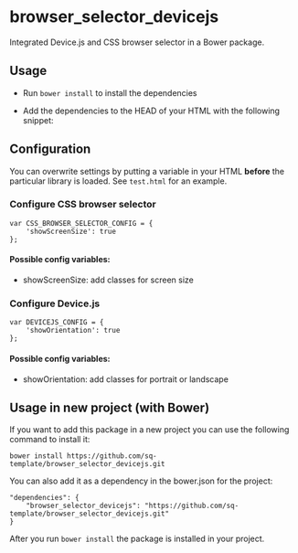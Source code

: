 browser_selector_devicejs
=========================

Integrated Device.js and CSS browser selector in a Bower package.

## Usage

- Run `bower install` to install the dependencies
- Add the dependencies to the HEAD of your HTML with the following snippet:


    <script src="static/libs/css_browser_selector/css_browser_selector_dev.js"></script>
    <script src="static/libs/device-js/lib/device.js"></script>


## Configuration

You can overwrite settings by putting a variable in your HTML __before__ the particular library is loaded. See `test.html` for an example.

### Configure CSS browser selector

    var CSS_BROWSER_SELECTOR_CONFIG = {
        'showScreenSize': true
    };

#### Possible config variables:

- showScreenSize: add classes for screen size

### Configure Device.js

    var DEVICEJS_CONFIG = {
        'showOrientation': true
    };

#### Possible config variables:

- showOrientation: add classes for portrait or landscape


## Usage in new project (with Bower)

If you want to add this package in a new project you can use the following command to install it:

    bower install https://github.com/sq-template/browser_selector_devicejs.git

You can also add it as a dependency in the bower.json for the project:

    "dependencies": {
        "browser_selector_devicejs": "https://github.com/sq-template/browser_selector_devicejs.git"
    }

After you run `bower install` the package is installed in your project.
